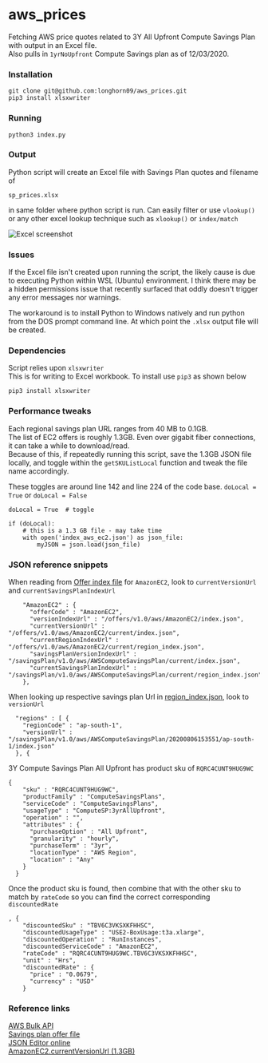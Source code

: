# aws_prices
Fetching AWS price quotes related to 3Y All Upfront Compute Savings Plan with output in an Excel file.  
Also pulls in `1yrNoUpfront` Compute Savings plan as of 12/03/2020.

### Installation
```
git clone git@github.com:longhorn09/aws_prices.git  
pip3 install xlsxwriter
```

### Running
```   
python3 index.py
```

### Output
Python script will create an Excel file with Savings Plan quotes and filename of 
```
sp_prices.xlsx
```
in same folder where python script is run. Can easily filter or use `vlookup()` or any other excel lookup technique such as `xlookup()` or `index/match`

![Excel screenshot](https://user-images.githubusercontent.com/11417589/89704400-28320d00-d919-11ea-87a8-5fd1e06f4b66.png)


### Issues
If the Excel file isn't created upon running the script, the likely cause is due to executing Python within WSL (Ubuntu) environment. I think there may be a hidden permissions issue that recently surfaced that oddly doesn't trigger any error messages nor warnings.

The workaround is to install Python to Windows natively and run python from the DOS prompt command line. At which point the `.xlsx` output file will be created. 

### Dependencies
Script relies upon `xlsxwriter`  
This is for writing to Excel workbook. To install use `pip3` as shown below
```
pip3 install xlsxwriter
```
### Performance tweaks
Each regional savings plan URL ranges from 40 MB to 0.1GB.  
The list of EC2 offers is roughly 1.3GB. Even over gigabit fiber connections, it can take a while to download/read.  
Because of this, if repeatedly running this script, save the 1.3GB JSON file locally, and toggle within the `getSKUListLocal` function and tweak the file name accordingly.

These toggles are around line 142 and line 224 of the code base.
`doLocal = True` or `doLocal = False`

```
doLocal = True  # toggle

if (doLocal):
    # this is a 1.3 GB file - may take time
    with open('index_aws_ec2.json') as json_file: 
        myJSON = json.load(json_file)   
```


### JSON reference snippets
When reading from [Offer index file](https://pricing.us-east-1.amazonaws.com/offers/v1.0/aws/index.json) for `AmazonEC2`, look to `currentVersionUrl` and `currentSavingsPlanIndexUrl`

```
    "AmazonEC2" : {
      "offerCode" : "AmazonEC2",
      "versionIndexUrl" : "/offers/v1.0/aws/AmazonEC2/index.json",
      "currentVersionUrl" : "/offers/v1.0/aws/AmazonEC2/current/index.json",
      "currentRegionIndexUrl" : "/offers/v1.0/aws/AmazonEC2/current/region_index.json",
      "savingsPlanVersionIndexUrl" : "/savingsPlan/v1.0/aws/AWSComputeSavingsPlan/current/index.json",
      "currentSavingsPlanIndexUrl" : "/savingsPlan/v1.0/aws/AWSComputeSavingsPlan/current/region_index.json"
    },
```

When looking up respective savings plan Url in [region_index.json](https://pricing.us-east-1.amazonaws.com/savingsPlan/v1.0/aws/AWSComputeSavingsPlan/current/region_index.json), look to `versionUrl`

```
  "regions" : [ {
    "regionCode" : "ap-south-1",
    "versionUrl" : "/savingsPlan/v1.0/aws/AWSComputeSavingsPlan/20200806153551/ap-south-1/index.json"
  }, {
```    

3Y Compute Savings Plan All Upfront has product sku of `RQRC4CUNT9HUG9WC`  
```
{
    "sku" : "RQRC4CUNT9HUG9WC",
    "productFamily" : "ComputeSavingsPlans",
    "serviceCode" : "ComputeSavingsPlans",
    "usageType" : "ComputeSP:3yrAllUpfront",
    "operation" : "",
    "attributes" : {
      "purchaseOption" : "All Upfront",
      "granularity" : "hourly",
      "purchaseTerm" : "3yr",
      "locationType" : "AWS Region",
      "location" : "Any"
    }
  }
```

Once the product sku is found, then combine that with the other sku to match by `rateCode` so you can find the correct corresponding `discountedRate`
```
, {
    "discountedSku" : "TBV6C3VKSXKFHHSC",
    "discountedUsageType" : "USE2-BoxUsage:t3a.xlarge",
    "discountedOperation" : "RunInstances",
    "discountedServiceCode" : "AmazonEC2",
    "rateCode" : "RQRC4CUNT9HUG9WC.TBV6C3VKSXKFHHSC",
    "unit" : "Hrs",
    "discountedRate" : {
      "price" : "0.0679",
      "currency" : "USD"
    }
```


### Reference links 

[AWS Bulk API](https://docs.aws.amazon.com/awsaccountbilling/latest/aboutv2/using-ppslong.html)  
[Savings plan offer file](https://docs.aws.amazon.com/awsaccountbilling/latest/aboutv2/sp-offer-file.html)  
[JSON Editor online](https://jsoneditoronline.org/#left=url.https%3A%2F%2Fpricing.us-east-1.amazonaws.com%2FsavingsPlan%2Fv1.0%2Faws%2FAWSComputeSavingsPlan%2F20200806153551%2Fus-east-2%2Findex.json)  
[AmazonEC2.currentVersionUrl (1.3GB)](https://pricing.us-east-1.amazonaws.com/offers/v1.0/aws/AmazonEC2/current/index.json)  

  
